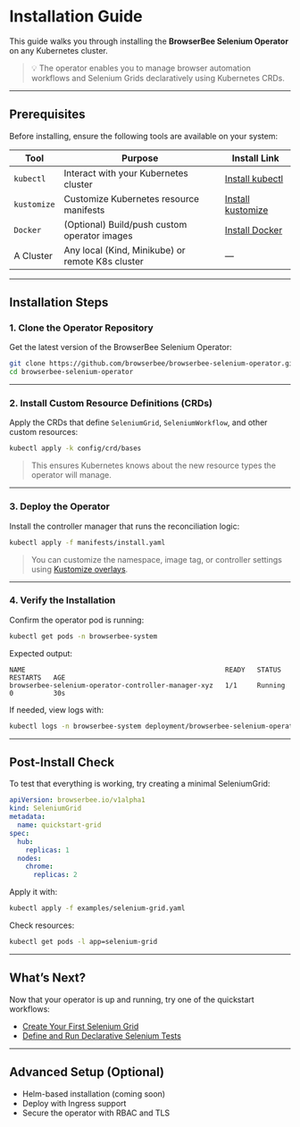 # Installation Guide

This guide walks you through installing the **BrowserBee Selenium Operator** on any Kubernetes cluster.

> 💡 The operator enables you to manage browser automation workflows and Selenium Grids declaratively using Kubernetes CRDs.

---

## Prerequisites

Before installing, ensure the following tools are available on your system:

| Tool         | Purpose                                           | Install Link                          |
|--------------|---------------------------------------------------|----------------------------------------|
| `kubectl`    | Interact with your Kubernetes cluster             | [Install kubectl](https://kubernetes.io/docs/tasks/tools/) |
| `kustomize`  | Customize Kubernetes resource manifests            | [Install kustomize](https://kubectl.docs.kubernetes.io/installation/kustomize/) |
| `Docker`     | (Optional) Build/push custom operator images       | [Install Docker](https://docs.docker.com/get-docker/) |
| A Cluster    | Any local (Kind, Minikube) or remote K8s cluster   | — |

---

## Installation Steps

### 1. Clone the Operator Repository

Get the latest version of the BrowserBee Selenium Operator:

```bash
git clone https://github.com/browserbee/browserbee-selenium-operator.git
cd browserbee-selenium-operator
```

---

### 2. Install Custom Resource Definitions (CRDs)

Apply the CRDs that define `SeleniumGrid`, `SeleniumWorkflow`, and other custom resources:

```bash
kubectl apply -k config/crd/bases
```

> This ensures Kubernetes knows about the new resource types the operator will manage.

---

### 3. Deploy the Operator

Install the controller manager that runs the reconciliation logic:

```bash
kubectl apply -f manifests/install.yaml
```

> You can customize the namespace, image tag, or controller settings using [Kustomize overlays](https://kubectl.docs.kubernetes.io/guides/introduction/kustomize/).

---

### 4. Verify the Installation

Confirm the operator pod is running:

```bash
kubectl get pods -n browserbee-system
```

Expected output:

```shell
NAME                                                  READY   STATUS    RESTARTS   AGE
browserbee-selenium-operator-controller-manager-xyz   1/1     Running   0          30s
```

If needed, view logs with:

```bash
kubectl logs -n browserbee-system deployment/browserbee-selenium-operator-controller-manager
```

---

## Post-Install Check

To test that everything is working, try creating a minimal SeleniumGrid:

```yaml
apiVersion: browserbee.io/v1alpha1
kind: SeleniumGrid
metadata:
  name: quickstart-grid
spec:
  hub:
    replicas: 1
  nodes:
    chrome:
      replicas: 2
```

Apply it with:

```bash
kubectl apply -f examples/selenium-grid.yaml
```

Check resources:

```bash
kubectl get pods -l app=selenium-grid
```

---

## What’s Next?

Now that your operator is up and running, try one of the quickstart workflows:

- [Create Your First Selenium Grid](../quickstart/selenium-grid.md)
- [Define and Run Declarative Selenium Tests](../quickstart/selenium-workflow.md)

---

## Advanced Setup (Optional)

- Helm-based installation (coming soon)
- Deploy with Ingress support
- Secure the operator with RBAC and TLS
